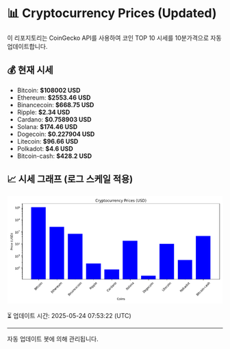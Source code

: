 
# 📊 Cryptocurrency Prices (Updated)

이 리포지토리는 CoinGecko API를 사용하여 코인 TOP 10 시세를 10분가격으로 자동 업데이트합니다.

## 💰 현재 시세
- Bitcoin: **$108002 USD**
- Ethereum: **$2553.46 USD**
- Binancecoin: **$668.75 USD**
- Ripple: **$2.34 USD**
- Cardano: **$0.758903 USD**
- Solana: **$174.46 USD**
- Dogecoin: **$0.227904 USD**
- Litecoin: **$96.66 USD**
- Polkadot: **$4.6 USD**
- Bitcoin-cash: **$428.2 USD**

## 📈 시세 그래프 (로그 스케일 적용)
![Crypto Prices](crypto_prices.png)

⏳ 업데이트 시간: 2025-05-24 07:53:22 (UTC)

---
자동 업데이트 봇에 의해 관리됩니다.
